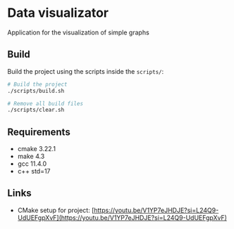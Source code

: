 # Data visualizator

Application for the visualization of simple graphs

## Build

Build the project using the scripts inside the `scripts/`:

```sh
# Build the project
./scripts/build.sh

# Remove all build files
./scripts/clear.sh
```

## Requirements

- cmake 3.22.1
- make 4.3
- gcc 11.4.0
- c++ std=17

## Links

* CMake setup for project:
[https://youtu.be/V1YP7eJHDJE?si=L24Q9-UdUEFgpXvF](https://youtu.be/V1YP7eJHDJE?si=L24Q9-UdUEFgpXvF)